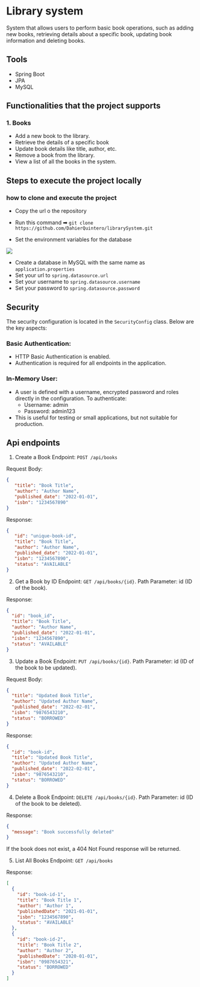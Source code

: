# Library system

System that allows users to perform basic book operations, 
such as adding new books, retrieving details about a specific book, 
updating book information and deleting books.

## Tools

- Spring Boot
- JPA
- MySQL

## Functionalities that the project supports

### 1.  Books
- Add a new book to the library.
- Retrieve the details of a specific book
- Update book details like title, author, etc.
- Remove a book from the library.
- View a list of all the books in the system.


## Steps to execute the project locally 

### how to clone and execute the project

- Copy the url o the repository

- Run this command ➡ ```git clone https://github.com/DahierQuintero/librarySystem.git```

- Set the environment variables for the database

![](https://i.stack.imgur.com/sbbjc.png)

- Create a database in MySQL with the same name as ```application.properties```
- Set your url to ```spring.datasource.url```
- Set your username to ```spring.datasource.username```
- Set your password to ```spring.datasource.password```

## Security

The security configuration is located in the ```SecurityConfig``` class. Below are the key aspects:

### Basic Authentication:

- HTTP Basic Authentication is enabled.
- Authentication is required for all endpoints in the application.

### In-Memory User:

- A user is defined with a username, encrypted password and roles directly in the configuration.
  To authenticate:
  - Username: admin
  - Password: admin123
- This is useful for testing or small applications, but not suitable for production.

## Api endpoints

1. Create a Book
Endpoint: ```POST /api/books```

Request Body:
```json
{
   "title": "Book Title",
   "author": "Author Name",
   "published_date": "2022-01-01",
   "isbn": "1234567890"
}
```
   
Response:
```json
{
   "id": "unique-book-id",
   "title": "Book Title",
   "author": "Author Name",
   "published_date": "2022-01-01",
   "isbn": "1234567890",
   "status": "AVAILABLE"
}
```

2. Get a Book by ID
Endpoint: ```GET /api/books/{id}```.
Path Parameter: id (ID of the book).

Response:
```json
{
  "id": "book_id",
  "title": "Book Title",
  "author": "Author Name",
  "published_date": "2022-01-01",
  "isbn": "1234567890",
  "status": "AVAILABLE"
}
```

3. Update a Book
Endpoint: ```PUT /api/books/{id}```.
Path Parameter: id (ID of the book to be updated).

Request Body:
```json
{
  "title": "Updated Book Title",
  "author": "Updated Author Name",
  "published_date": "2022-02-01",
  "isbn": "9876543210",
  "status": "BORROWED"
}
```
Response:
```json
{
  "id": "book-id",
  "title": "Updated Book Title",
  "author": "Updated Author Name",
  "published_date": "2022-02-01",
  "isbn": "9876543210",
  "status": "BORROWED"
}
```

4. Delete a Book
Endpoint: ```DELETE /api/books/{id}```.
   Path Parameter: id (ID of the book to be deleted).

Response:
```json
{
  "message": "Book successfully deleted"
}
````
If the book does not exist, a 404 Not Found response will be returned.

5. List All Books
Endpoint: ```GET /api/books```

Response:
```json
[
  {
    "id": "book-id-1",
    "title": "Book Title 1",
    "author": "Author 1",
    "publishedDate": "2021-01-01",
    "isbn": "1234567890",
    "status": "AVAILABLE"
  },
  {
    "id": "book-id-2",
    "title": "Book Title 2",
    "author": "Author 2",
    "publishedDate": "2020-01-01",
    "isbn": "0987654321",
    "status": "BORROWED"
  }
]
```
